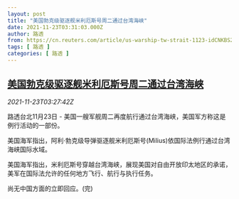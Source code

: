 ```yaml
---
layout: post
title: "美国勃克级驱逐舰米利厄斯号周二通过台湾海峡"
date: 2021-11-23T03:31:03.000Z
author: 路透
from: https://cn.reuters.com/article/us-warship-tw-strait-1123-idCNKBS2I806F
tags: [ 路透 ]
categories: [ 路透 ]
---
```

<!--1637638263000-->
[美国勃克级驱逐舰米利厄斯号周二通过台湾海峡](https://cn.reuters.com/article/us-warship-tw-strait-1123-idCNKBS2I806F)
------

<div>
<div><i>2021-11-23T03:27:42Z</i></div><p>路透台北11月23日 - 美国一艘军舰周二再度航行通过台湾海峡，美国军方称这是例行活动的一部份。</p><p>美国海军指出，阿利·勃克级导弹驱逐舰米利厄斯号(Milius)依国际法例行通过台湾海峡国际水域。</p><p>美国海军指出，米利厄斯号穿越台湾海峡，展现美国对自由开放印太地区的承诺，美军在国际法允许的任何地方飞行、航行与执行任务。</p><p>尚无中国方面的立即回应。(完)</p>
</div>
